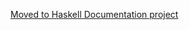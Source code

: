 [Moved to Haskell Documentation project](https://github.com/commercialhaskell/haskelldocumentation/blob/master/content/primitive-haskell.md)
